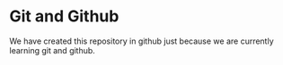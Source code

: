 # Git and Github

We have created this repository in github just because we are currently learning git and github.